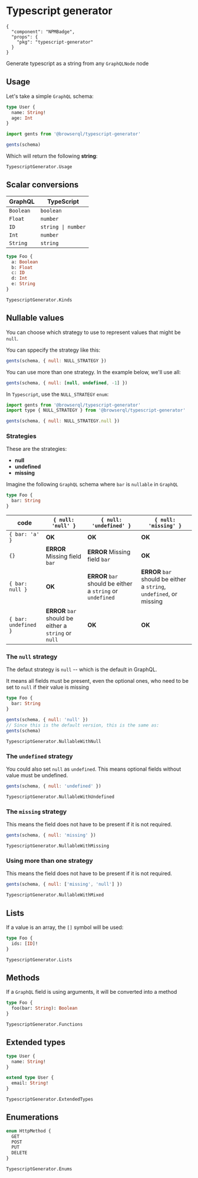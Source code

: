 # Typescript generator

```component
{
  "component": "NPMBadge",
  "props": {
    "pkg": "typescript-generator"
  }
}
```

Generate typescript as a string from any `GraphQLNode` node

## Usage

Let's take a simple `GraphQL` schema:

```graphql
type User {
  name: String!
  age: Int
}
```

```javascript
import gents from '@browserql/typescript-generator'

gents(schema)
```

Which will return the following **string**:

```snapshot
TypescriptGenerator.Usage
```

## Scalar conversions

| GraphQL   | TypeScript         |
| --------- | ------------------ |
| `Boolean` | `boolean`          |
| `Float`   | `number`           |
| `ID`      | `string \| number` |
| `Int`     | `number`           |
| `String`  | `string`           |

```graphql
type Foo {
  a: Boolean
  b: Float
  c: ID
  d: Int
  e: String
}
```

```snapshot
TypescriptGenerator.Kinds
```

## Nullable values

You can choose which strategy to use to represent values that might be `null`.

You can sppecify the strategy like this:

```javascript
gents(schema, { null: NULL_STRATEGY })
```

You can use more than one strategy. In the example below, we'll use all:

```javascript
gents(schema, { null: [null, undefined, -1] })
```

In `Typescript`, use the `NULL_STRATEGY` `enum`:

```javascript
import gents from '@browserql/typescript-generator'
import type { NULL_STRATEGY } from '@browserql/typescript-generator'

gents(schema, { null: NULL_STRATEGY.null })
```

### Strategies

These are the strategies:

- **null**
- **undefined**
- **missing**

Imagine the following `GraphQL` schema where `bar` is `nullable` in `GraphQL`

```graphql
type Foo {
  bar: String
}
```

| code                 | `{ null: 'null' }`                                    | `{ null: 'undefined' }`                                    | `{ null: 'missing' }`                                                |
| -------------------- | ----------------------------------------------------- | ---------------------------------------------------------- | -------------------------------------------------------------------- |
| `{ bar: 'a' }`       | **OK**                                                | **OK**                                                     | **OK**                                                               |
| `{}`                 | **ERROR** Missing field `bar`                         | **ERROR** Missing field `bar`                              | **OK**                                                               |
| `{ bar: null }`      | **OK**                                                | **ERROR** `bar` should be either a `string` or `undefined` | **ERROR** `bar` should be either a `string`, `undefined`, or missing |
| `{ bar: undefined }` | **ERROR** `bar` should be either a `string` or `null` | **OK**                                                     | **OK**                                                               |

### The `null` strategy

The defaut strategy is `null` -- which is the default in GraphQL.

It means all fields must be present, even the optional ones, who need to be set to `null` if their value is missing

```graphql
type Foo {
  bar: String
}
```

```javascript
gents(schema, { null: 'null' })
// Since this is the default version, this is the same as:
gents(schema)
```

```snapshot
TypescriptGenerator.NullableWithNull
```

### The `undefined` strategy

You could also set `null` as `undefined`. This means optional fields without value must be undefined.

```javascript
gents(schema, { null: 'undefined' })
```

```snapshot
TypescriptGenerator.NullableWithUndefined
```

### The `missing` strategy

This means the field does not have to be present if it is not required.

```javascript
gents(schema, { null: 'missing' })
```

```snapshot
TypescriptGenerator.NullableWithMissing
```

### Using more than one strategy

This means the field does not have to be present if it is not required.

```javascript
gents(schema, { null: ['missing', 'null'] })
```

```snapshot
TypescriptGenerator.NullableWithMixed
```

## Lists

If a value is an array, the `[]` symbol will be used:

```graphql
type Foo {
  ids: [ID]!
}
```

```snapshot
TypescriptGenerator.Lists
```

## Methods

If a `GraphQL` field is using arguments, it will be converted into a method

```graphql
type Foo {
  foo(bar: String): Boolean
}
```

```snapshot
TypescriptGenerator.Functions
```

## Extended types

```graphql
type User {
  name: String!
}

extend type User {
  email: String!
}
```

```snapshot
TypescriptGenerator.ExtendedTypes
```

## Enumerations

```graphql
enum HttpMethod {
  GET
  POST
  PUT
  DELETE
}
```

```snapshot
TypescriptGenerator.Enums
```
